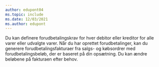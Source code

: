 ```yaml
---
author: edupont04
ms.topic: include
ms.date: 12/03/2021
ms.author: edupont
---
```

Du kan definere forudbetalingskrav for hver debitor eller kreditor for alle varer eller udvalgte varer. Når du har oprettet forudbetalinger, kan du generere forudbetalingsfakturaer fra salgs- og købsordrer med forudbetalingsbeløb, der er baseret på din opsætning. Du kan ændre beløbene på fakturaen efter behov.  
